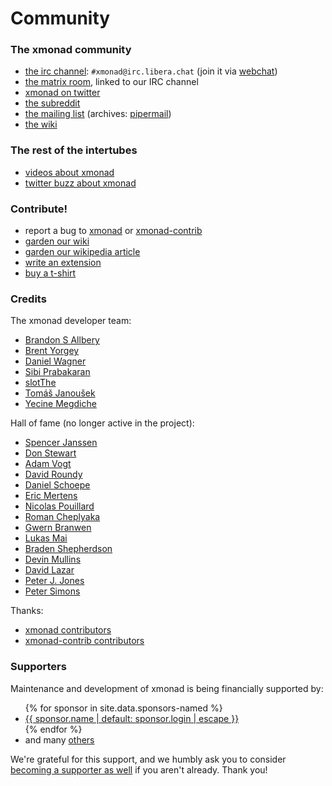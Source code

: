 ---
---

# Community

<div class="row">
<div class="col-lg" markdown="1">

### The xmonad community

* [the irc channel](https://www.haskell.org/irc/): `#xmonad@irc.libera.chat` (join it via [webchat](https://web.libera.chat/#xmonad))
* [the matrix room](https://matrix.to/#/#xmonad:matrix.org), linked to our IRC channel
* [xmonad on twitter](https://twitter.com/xmonad)
* [the subreddit](https://old.reddit.com/r/xmonad/)
* [the mailing list](https://mail.haskell.org/cgi-bin/mailman/listinfo/xmonad) (archives: [pipermail](https://mail.haskell.org/pipermail/xmonad/))
* [the wiki](https://wiki.haskell.org/Xmonad)

### The rest of the intertubes

* [videos about xmonad](videos.html)
* [twitter buzz about xmonad](https://twitter.com/search?q=xmonad)

### Contribute!

* report a bug to [xmonad](https://github.com/xmonad/xmonad/issues) or [xmonad-contrib](https://github.com/xmonad/xmonad-contrib/issues)
* [garden our wiki](https://wiki.haskell.org/Xmonad)
* [garden our wikipedia article](https://en.wikipedia.org/wiki/Xmonad)
* [write an extension](https://wiki.haskell.org/Xmonad/xmonad_development_tutorial)
* [buy a t-shirt](https://www.spreadshirt.com/shop/clothing/t-shirts/xmonad/)

</div>
<div class="col-lg" markdown="1">

### Credits

The xmonad developer team:

<div class="list-col-3" markdown="1">

* [Brandon S Allbery](https://github.com/geekosaur)
* [Brent Yorgey](https://byorgey.wordpress.com/)
* [Daniel Wagner](http://www.dmwit.com/)
* [Sibi Prabakaran](https://psibi.in/)
* [slotThe](https://github.com/slotThe)
* [Tomáš Janoušek](https://work.lisk.in/)
* [Yecine Megdiche](https://github.com/TheMC47)

</div>

Hall of fame (no longer active in the project):

<div class="list-col-3" markdown="1">

* [Spencer Janssen](https://github.com/spencerjanssen)
* [Don Stewart](https://donsbot.wordpress.com/)
* [Adam Vogt](https://www.eng.uwaterloo.ca/~aavogt/)
* [David Roundy](https://sites.science.oregonstate.edu/~roundyd/people.html)
* [Daniel Schoepe](https://github.com/dschoepe)
* [Eric Mertens](https://github.com/glguy)
* [Nicolas Pouillard](https://nicolaspouillard.fr/)
* [Roman Cheplyaka](https://ro-che.info/)
* [Gwern Branwen](https://www.gwern.net/)
* [Lukas Mai](https://github.com/mauke)
* [Braden Shepherdson](https://braincrater.wordpress.com/)
* [Devin Mullins](https://twifkak.com/)
* [David Lazar](https://davidlazar.org/)
* [Peter J. Jones](https://github.com/pjones)
* [Peter Simons](http://cryp.to/)

</div>

Thanks:

* [xmonad contributors](https://github.com/xmonad/xmonad/graphs/contributors)
* [xmonad-contrib contributors](https://github.com/xmonad/xmonad-contrib/graphs/contributors)

### Supporters

Maintenance and development of xmonad is being financially supported by:

<ul>
{% for sponsor in site.data.sponsors-named %}
<li><a href="{{ sponsor.url }}">{{ sponsor.name | default: sponsor.login | escape }}</a></li>
{% endfor %}
<li>and many <a href="https://github.com/sponsors/xmonad#sponsors">others</a></li>
</ul>

We're grateful for this support, and we humbly ask you to consider [becoming a
supporter as well](https://github.com/sponsors/xmonad) if you aren't already.
Thank you!

</div>
</div>
